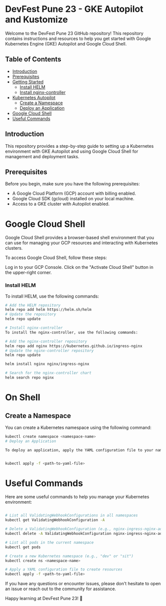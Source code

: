 # DevFest Pune 23 - GKE Autopilot and Kustomize

Welcome to the DevFest Pune 23 GitHub repository! This repository contains instructions and resources to help you get started with Google Kubernetes Engine (GKE) Autopilot and Google Cloud Shell. 

## Table of Contents
- [Introduction](#introduction)
- [Prerequisites](#prerequisites)
- [Getting Started](#getting-started)
  - [Install HELM](#install-helm)
  - [Install nginx-controller](#install-nginx-controller)
- [Kubernetes Autopilot](#kubernetes-autopilot)
  - [Create a Namespace](#create-a-namespace)
  - [Deploy an Application](#deploy-an-application)
- [Google Cloud Shell](#google-cloud-shell)
- [Useful Commands](#useful-commands)

## Introduction
This repository provides a step-by-step guide to setting up a Kubernetes environment with GKE Autopilot and using Google Cloud Shell for management and deployment tasks.

## Prerequisites
Before you begin, make sure you have the following prerequisites:
- A Google Cloud Platform (GCP) account with billing enabled.
- Google Cloud SDK (gcloud) installed on your local machine.
- Access to a GKE cluster with Autopilot enabled.


# Google Cloud Shell
Google Cloud Shell provides a browser-based shell environment that you can use for managing your GCP resources and interacting with Kubernetes clusters.

To access Google Cloud Shell, follow these steps:

Log in to your GCP Console.
Click on the "Activate Cloud Shell" button in the upper-right corner.

### Install HELM
To install HELM, use the following commands:

```bash
# Add the HELM repository
helm repo add helm https://helm.sh/helm
# Update the repository
helm repo update

# Install nginx-controller
To install the nginx-controller, use the following commands:

# Add the nginx-controller repository
helm repo add nginx https://kubernetes.github.io/ingress-nginx
# Update the nginx-controller repository
helm repo update

helm install nginx nginx/ingress-nginx 

# Search for the nginx-controller chart
helm search repo nginx
```

# On Shell
## Create a Namespace
You can create a Kubernetes namespace using the following command:

``` bash
kubectl create namespace <namespace-name>
# Deploy an Application

To deploy an application, apply the YAML configuration file to your namespace:
```
```bash

kubectl apply -f <path-to-yaml-file>
```

# Useful Commands
Here are some useful commands to help you manage your Kubernetes environment:

``` bash

# List all ValidatingWebhookConfigurations in all namespaces
kubectl get ValidatingWebhookConfiguration -A

# Delete a ValidatingWebhookConfiguration (e.g., nginx-ingress-nginx-admission)
kubectl delete -A ValidatingWebhookConfiguration nginx-ingress-nginx-admission

# List all pods in the current namespace
kubectl get pods

# Create a new Kubernetes namespace (e.g., "dev" or "sit")
kubectl create ns <namespace-name>

# Apply a YAML configuration file to create resources
kubectl apply -f <path-to-yaml-file>
```

If you have any questions or encounter issues, please don't hesitate to open an issue or reach out to the community for assistance.

Happy learning at DevFest Pune 23! 🚀

